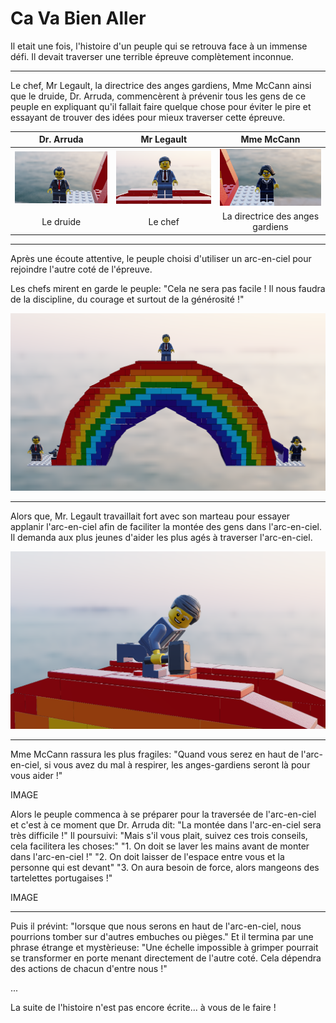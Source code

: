 # Ca Va Bien Aller

Il etait une fois, l'histoire d'un peuple qui se retrouva face à un immense défi. Il devait traverser une terrible épreuve complètement inconnue.

---

Le chef, Mr Legault, la directrice des anges gardiens, Mme McCann ainsi que le druide, Dr. Arruda, commencèrent à prévenir tous les gens de ce peuple en expliquant qu'il fallait faire quelque chose pour éviter le pire et essayant de trouver des idées pour mieux traverser cette épreuve.

| Dr. Arruda | Mr Legault | Mme McCann |
| :-: | :-: | :-: |
| ![Dr. Arruda][] | ![Mr Legault][] | ![Mme McCann][] |
| Le druide | Le chef | La directrice des anges gardiens |

[Dr. Arruda]: images/arruda.png "Dr. Arruda"
[Mme McCann]: images/mccann.png "McCann"
[Mr Legault]: images/legault.png "Mr Legault"

---

Après une écoute attentive, le peuple choisi d'utiliser un arc-en-ciel pour rejoindre l'autre coté de l'épreuve.

Les chefs mirent en garde le peuple: "Cela ne sera pas facile ! Il nous faudra de la discipline, du courage et surtout de la générosité !"

![rainbow][]

[rainbow]: images/rainbow.png

---

Alors que, Mr. Legault travaillait fort avec son marteau pour essayer applanir l'arc-en-ciel afin de faciliter la montée des gens dans l'arc-en-ciel. Il demanda aux plus jeunes d'aider les plus agés à traverser l'arc-en-ciel.

![MrLegaultMarteau][]

[MrLegaultMarteau]: images/legault-hammer.png

---

Mme McCann rassura les plus fragiles: "Quand vous serez en haut de l'arc-en-ciel, si vous avez du mal à respirer, les anges-gardiens seront là pour vous aider !"

IMAGE

Alors le peuple commenca à se préparer pour la traversée de l'arc-en-ciel et c'est à ce moment que Dr. Arruda dit:
"La montée dans l'arc-en-ciel sera très difficile !"
Il poursuivi: "Mais s'il vous plait, suivez ces trois conseils, cela facilitera les choses:"
"1. On doit se laver les mains avant de monter dans l'arc-en-ciel !"
"2. On doit laisser de l'espace entre vous et la personne qui est devant"
"3. On aura besoin de force, alors mangeons des tartelettes portugaises !"

IMAGE

---

Puis il prévint: "lorsque que nous serons en haut de l'arc-en-ciel, nous pourrions tomber sur d'autres embuches ou pièges."
Et il termina par une phrase étrange et mystèrieuse:
"Une échelle impossible à grimper pourrait se transformer en porte menant directement de l'autre coté. Cela dépendra des actions de chacun d'entre nous !"

...

La suite de l'histoire n'est pas encore écrite... à vous de le faire !

